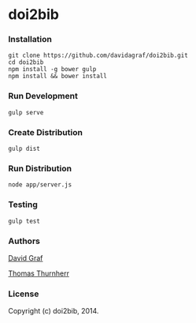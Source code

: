 doi2bib
=======

### Installation
    git clone https://github.com/davidagraf/doi2bib.git
    cd doi2bib
    npm install -g bower gulp
    npm install && bower install

### Run Development
    gulp serve

### Create Distribution
    gulp dist
    
### Run Distribution
    node app/server.js

### Testing
    gulp test
    

### Authors

[David Graf](https://twitter.com/davidagraf)

[Thomas Thurnherr](https://twitter.com/thurnherr)

### License

Copyright (c) doi2bib, 2014.

